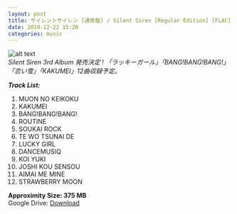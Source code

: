 ```yaml
---
layout: post
title: サイレントサイレン [通常盤] / Silent Siren [Regular Edition] [FLAC]
date: 2019-12-22 15:20
categories: music
---
```

![alt text](https://i.ibb.co/RH8179C/Cover.jpg 'Silent-Siren-Cover.jpg')   
_Silent Siren 3rd Album 発売決定 ! 「ラッキーガール」「BANG!BANG!BANG!」「恋い雪」「KAKUMEI」12曲収録予定。_  
  
_**Track List:**_
1. MUON NO KEIKOKU
2. KAKUMEI
3. BANG!BANG!BANG!
4. ROUTINE
5. SOUKAI ROCK
6. TE WO TSUNAI DE
7. LUCKY GIRL
8. DANCEMUSIQ
9. KOI YUKI
10. JOSHI KOU SENSOU
11. AIMAI ME MINE
12. STRAWBERRY MOON  
  
**Approximity Size: 375 MB**  
Google Drive: [Download](https://drive.google.com/drive/folders/1KcJ_dhFoDBkyQ1eqmE_1QVA3COOyFhJs?usp=sharing)
